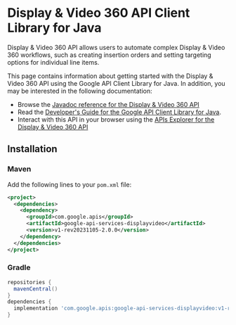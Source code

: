 # Display &amp; Video 360 API Client Library for Java

Display & Video 360 API allows users to automate complex Display & Video 360 workflows, such as creating insertion orders and setting targeting options for individual line items.

This page contains information about getting started with the Display &amp; Video 360 API
using the Google API Client Library for Java. In addition, you may be interested
in the following documentation:

* Browse the [Javadoc reference for the Display &amp; Video 360 API][javadoc]
* Read the [Developer's Guide for the Google API Client Library for Java][google-api-client].
* Interact with this API in your browser using the [APIs Explorer for the Display &amp; Video 360 API][api-explorer]

## Installation

### Maven

Add the following lines to your `pom.xml` file:

```xml
<project>
  <dependencies>
    <dependency>
      <groupId>com.google.apis</groupId>
      <artifactId>google-api-services-displayvideo</artifactId>
      <version>v1-rev20231105-2.0.0</version>
    </dependency>
  </dependencies>
</project>
```

### Gradle

```gradle
repositories {
  mavenCentral()
}
dependencies {
  implementation 'com.google.apis:google-api-services-displayvideo:v1-rev20231105-2.0.0'
}
```

[javadoc]: https://googleapis.dev/java/google-api-services-displayvideo/latest/index.html
[google-api-client]: https://github.com/googleapis/google-api-java-client/
[api-explorer]: https://developers.google.com/apis-explorer/#p/displayvideo/v1/
